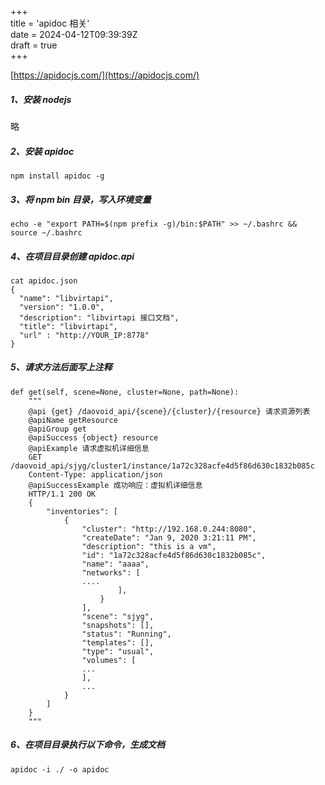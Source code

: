 +++  
title = 'apidoc 相关'  
date = 2024-04-12T09:39:39Z  
draft = true  
+++

[https://apidocjs.com/](https://apidocjs.com/)

##### 1、安装 nodejs 

略

##### 2、安装 apidoc

```
npm install apidoc -g
```

##### 3、将 npm bin 目录，写入环境变量

```
echo -e "export PATH=$(npm prefix -g)/bin:$PATH" >> ~/.bashrc && source ~/.bashrc
```

##### 4、在项目目录创建 apidoc.api

```
cat apidoc.json 
{
  "name": "libvirtapi",
  "version": "1.0.0",
  "description": "libvirtapi 接口文档",
  "title": "libvirtapi",
  "url" : "http://YOUR_IP:8778"
}
```

##### 5、请求方法后面写上注释

```
def get(self, scene=None, cluster=None, path=None):
    """
    @api {get} /daovoid_api/{scene}/{cluster}/{resource} 请求资源列表
    @apiName getResource
    @apiGroup get
    @apiSuccess {object} resource
    @apiExample 请求虚拟机详细信息
    GET /daovoid_api/sjyg/cluster1/instance/1a72c328acfe4d5f86d630c1832b085c
    Content-Type: application/json
    @apiSuccessExample 成功响应：虚拟机详细信息
    HTTP/1.1 200 OK
    {
        "inventories": [
            {
                "cluster": "http://192.168.0.244:8080",
                "createDate": "Jan 9, 2020 3:21:11 PM",
                "description": "this is a vm",
                "id": "1a72c328acfe4d5f86d630c1832b085c",
                "name": "aaaa",
                "networks": [
                .... 
                        ],
                    }
                ],
                "scene": "sjyg",
                "snapshots": [],
                "status": "Running",
                "templates": [],
                "type": "usual",
                "volumes": [
                ...
                ],
                ...
            }
        ]
    }
    """
```

##### 6、在项目目录执行以下命令，生成文档

```
apidoc -i ./ -o apidoc
```

